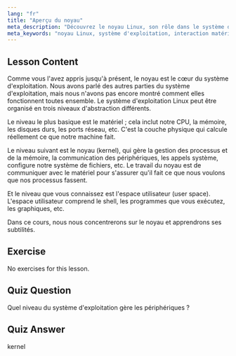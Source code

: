```yaml
---
lang: "fr"
title: "Aperçu du noyau"
meta_description: "Découvrez le noyau Linux, son rôle dans le système d'exploitation et comment il interagit avec le matériel et l'espace utilisateur. Comprenez les composants essentiels du système d'exploitation."
meta_keywords: "noyau Linux, système d'exploitation, interaction matérielle, espace utilisateur, tutoriel Linux, guide du débutant"
---
```


## Lesson Content

Comme vous l'avez appris jusqu'à présent, le noyau est le cœur du système d'exploitation. Nous avons parlé des autres parties du système d'exploitation, mais nous n'avons pas encore montré comment elles fonctionnent toutes ensemble. Le système d'exploitation Linux peut être organisé en trois niveaux d'abstraction différents.

Le niveau le plus basique est le matériel ; cela inclut notre CPU, la mémoire, les disques durs, les ports réseau, etc. C'est la couche physique qui calcule réellement ce que notre machine fait.

Le niveau suivant est le noyau (kernel), qui gère la gestion des processus et de la mémoire, la communication des périphériques, les appels système, configure notre système de fichiers, etc. Le travail du noyau est de communiquer avec le matériel pour s'assurer qu'il fait ce que nous voulons que nos processus fassent.

Et le niveau que vous connaissez est l'espace utilisateur (user space). L'espace utilisateur comprend le shell, les programmes que vous exécutez, les graphiques, etc.

Dans ce cours, nous nous concentrerons sur le noyau et apprendrons ses subtilités.

## Exercise

No exercises for this lesson.

## Quiz Question

Quel niveau du système d'exploitation gère les périphériques ?

## Quiz Answer

kernel
